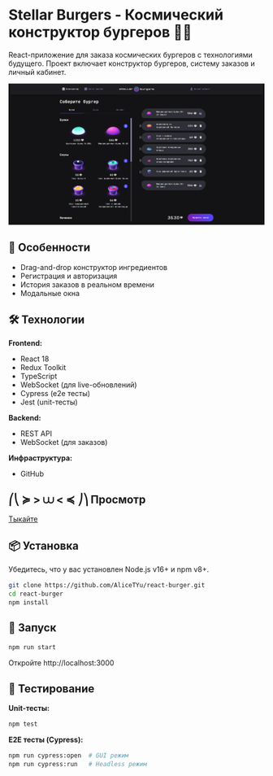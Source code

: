 # Stellar Burgers - Космический конструктор бургеров 🚀🍔

React-приложение для заказа космических бургеров с технологиями будущего. Проект включает конструктор бургеров, систему заказов и личный кабинет.

![Stellar Burgers Screenshot](./screenshot.png)

## 🌟 Особенности

- Drag-and-drop конструктор ингредиентов
- Регистрация и авторизация
- История заказов в реальном времени
- Модальные окна

## 🛠 Технологии

**Frontend:**

- React 18
- Redux Toolkit
- TypeScript
- WebSocket (для live-обновлений)
- Cypress (e2e тесты)
- Jest (unit-тесты)

**Backend:**

- REST API
- WebSocket (для заказов)

**Инфраструктура:**

- GitHub

## ⎛⎝ ≽ > ⩊ < ≼ ⎠⎞ Просмотр

[Тыкайте](https://alicetyu.github.io/react-burger/ "там красиво")

## 📦 Установка

Убедитесь, что у вас установлен Node.js v16+ и npm v8+.

```bash
git clone https://github.com/AliceTYu/react-burger.git
cd react-burger
npm install
```

## 🚀 Запуск

```bash
npm run start
```

Откройте http://localhost:3000

## 🧪 Тестирование

**Unit-тесты:**

```bash
npm test
```

**E2E тесты (Cypress):**

```bash
npm run cypress:open  # GUI режим
npm run cypress:run   # Headless режим
```
